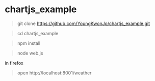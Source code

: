 # chartjs_example

>git clone https://github.com/YoungKwonJo/chartjs_example.git

>cd chartjs_example

>npm install

>node web.js

in firefox

> open http://localhost:8001/weather

